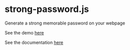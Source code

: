 # strong-password.js

Generate a strong memorable password on your webpage

See the demo [here](http://strong-password.exxo.ru/documents/api.html)

See the documentation [here](http://strong-password.exxo.ru/documents/api.html)
